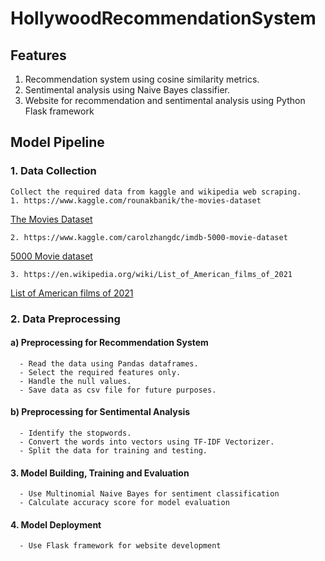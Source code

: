 # HollywoodRecommendationSystem

## Features
  1. Recommendation system using cosine similarity metrics.
  2. Sentimental analysis using Naive Bayes classifier. 
  3. Website for recommendation and sentimental analysis using Python Flask framework

## Model Pipeline
### 1. Data Collection
    Collect the required data from kaggle and wikipedia web scraping.
    1. https://www.kaggle.com/rounakbanik/the-movies-dataset
[The Movies Dataset](https://www.kaggle.com/rounakbanik/the-movies-dataset)

    2. https://www.kaggle.com/carolzhangdc/imdb-5000-movie-dataset
[5000 Movie dataset](https://www.kaggle.com/carolzhangdc/imdb-5000-movie-dataset)

    3. https://en.wikipedia.org/wiki/List_of_American_films_of_2021
  [List of American films of 2021](https://en.wikipedia.org/wiki/List_of_American_films_of_2021)  
    
### 2. Data Preprocessing
####  a) Preprocessing for Recommendation System
      - Read the data using Pandas dataframes.
      - Select the required features only.
      - Handle the null values.
      - Save data as csv file for future purposes.
####  b) Preprocessing for Sentimental Analysis
      - Identify the stopwords.
      - Convert the words into vectors using TF-IDF Vectorizer.
      - Split the data for training and testing.
#### 3. Model Building, Training and Evaluation 
      - Use Multinomial Naive Bayes for sentiment classification 
      - Calculate accuracy score for model evaluation
#### 4. Model Deployment
      - Use Flask framework for website development
